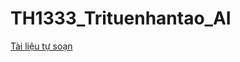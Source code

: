 # TH1333_Trituenhantao_AI
[Tài liệu tự soạn](https://www.notion.so/huutho-vlu210222008/TH1333_TriTueNhanTao_AI-50bb6c17838b4ab49ca092dba07b6210)